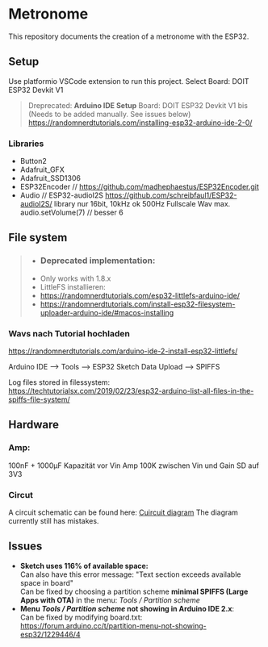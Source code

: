 # Metronome

This repository documents the creation of a metronome with the ESP32.

## Setup

Use platformio VSCode extension to run this project.
Select Board: DOIT ESP32 Devkit V1

> Dreprecated:
> **Arduino IDE Setup**
> Board: DOIT ESP32 Devkit V1 bis (Needs to be added manually. See issues below)
> https://randomnerdtutorials.com/installing-esp32-arduino-ide-2-0/

### Libraries

- Button2
- Adafruit_GFX
- Adafruit_SSD1306
- ESP32Encoder // https://github.com/madhephaestus/ESP32Encoder.git
- Audio // ESP32-audioI2S https://github.com/schreibfaul1/ESP32-audioI2S/ library
  nur 16bit, 10kHz ok
  500Hz Fullscale Wav max. audio.setVolume(7) // besser 6

## File system

> - ### Deprecated implementation:
> - Only works with 1.8.x
> - LittleFS installieren:
> - https://randomnerdtutorials.com/esp32-littlefs-arduino-ide/
> - https://randomnerdtutorials.com/install-esp32-filesystem-uploader-arduino-ide/#macos-installing

### Wavs nach Tutorial hochladen

https://randomnerdtutorials.com/arduino-ide-2-install-esp32-littlefs/

Arduino IDE --> Tools --> ESP32 Sketch Data Upload --> SPIFFS

Log files stored in filessystem: https://techtutorialsx.com/2019/02/23/esp32-arduino-list-all-files-in-the-spiffs-file-system/

## Hardware

### Amp:

100nF + 1000µF Kapazität vor Vin Amp
100K zwischen Vin und Gain
SD auf 3V3

### Circut

A circuit schematic can be found here: [Cuircuit diagram](circuit.pdf)
The diagram currently still has mistakes.

## Issues

- **Sketch uses 116% of available space:** \
  Can also have this error message: "Text section exceeds available space in board"\
  Can be fixed by choosing a partition scheme **minimal SPIFFS (Large Apps with OTA)** in the menu: _Tools / Partition scheme_
- **Menu _Tools / Partition scheme_ not showing in Arduino IDE 2.x**:\
  Can be fixed by modifying board.txt: https://forum.arduino.cc/t/partition-menu-not-showing-esp32/1229446/4
